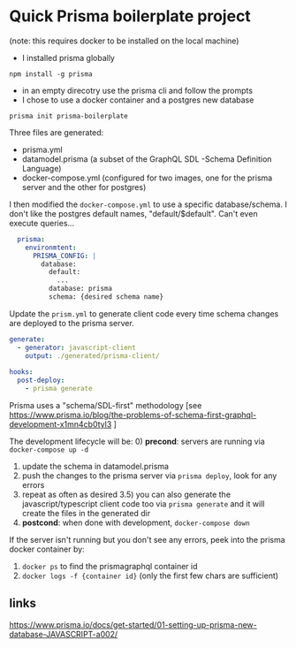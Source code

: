 # Quick Prisma boilerplate project
(note: this requires docker to be installed on the local machine)
- I installed prisma globally

```
npm install -g prisma
```

- in an empty direcotry use the prisma cli and follow the prompts
- I chose to use a docker container and a postgres new database
```
prisma init prisma-boilerplate
```
Three files are generated:
- prisma.yml
- datamodel.prisma (a subset of the GraphQL SDL -Schema Definition Language)
- docker-compose.yml (configured for two images, one for the prisma server and the other for postgres)

I then modified the `docker-compose.yml` to use a specific database/schema.
I don't like the postgres default names, "default/$default". Can't even execute queries...
```yaml
  prisma:
    environmtent:
      PRISMA_CONFIG: |
        database:
          default:
            ...
          database: prisma
          schema: {desired schema name}
```

Update the `prism.yml` to generate client code every time schema changes are deployed to the prisma server.

```yaml
generate:
  - generator: javascript-client
    output: ./generated/prisma-client/
    
hooks:
  post-deploy:
    - prisma generate
```

Prisma uses a "schema/SDL-first" methodology [see https://www.prisma.io/blog/the-problems-of-schema-first-graphql-development-x1mn4cb0tyl3 ]

The development lifecycle will be:
  0) **precond**: servers are running via `docker-compose up -d`
  1) update the schema in datamodel.prisma
  2) push the changes to the prisma server via `prisma deploy`, look for any errors
  3) repeat as often as desired
  3.5) you can also generate the javascript/typescript client code too via `prisma generate` and it will create the files in the generated dir
  4) **postcond**: when done with development, `docker-compose down`

If the server isn't running but you don't see any errors, peek into the prisma docker container by:
1) `docker ps` to find the prismagraphql container id
2) `docker logs -f {container id}` (only the first few chars are sufficient) 

## links
https://www.prisma.io/docs/get-started/01-setting-up-prisma-new-database-JAVASCRIPT-a002/
